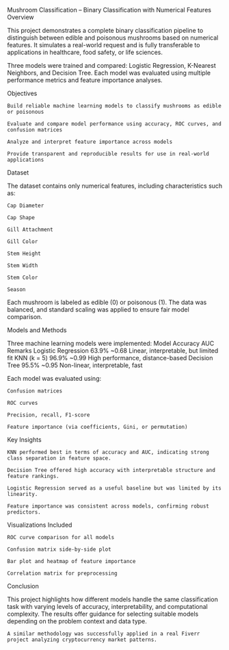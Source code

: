 Mushroom Classification – Binary Classification with Numerical Features
Overview

This project demonstrates a complete binary classification pipeline to distinguish between edible and poisonous mushrooms based on numerical features. It simulates a real-world request and is fully transferable to applications in healthcare, food safety, or life sciences.

Three models were trained and compared: Logistic Regression, K-Nearest Neighbors, and Decision Tree. Each model was evaluated using multiple performance metrics and feature importance analyses.


Objectives

    Build reliable machine learning models to classify mushrooms as edible or poisonous

    Evaluate and compare model performance using accuracy, ROC curves, and confusion matrices

    Analyze and interpret feature importance across models

    Provide transparent and reproducible results for use in real-world applications


Dataset

The dataset contains only numerical features, including characteristics such as:

    Cap Diameter

    Cap Shape

    Gill Attachment

    Gill Color

    Stem Height

    Stem Width

    Stem Color

    Season

Each mushroom is labeled as edible (0) or poisonous (1). The data was balanced, and standard scaling was applied to ensure fair model comparison.

Models and Methods

Three machine learning models were implemented:
Model	Accuracy	AUC	Remarks
Logistic Regression	63.9%	~0.68	Linear, interpretable, but limited fit
KNN (k = 5)	96.9%	~0.99	High performance, distance-based
Decision Tree	95.5%	~0.95	Non-linear, interpretable, fast

Each model was evaluated using:

    Confusion matrices

    ROC curves

    Precision, recall, F1-score

    Feature importance (via coefficients, Gini, or permutation)

Key Insights

    KNN performed best in terms of accuracy and AUC, indicating strong class separation in feature space.

    Decision Tree offered high accuracy with interpretable structure and feature rankings.

    Logistic Regression served as a useful baseline but was limited by its linearity.

    Feature importance was consistent across models, confirming robust predictors.

Visualizations Included

    ROC curve comparison for all models

    Confusion matrix side-by-side plot

    Bar plot and heatmap of feature importance

    Correlation matrix for preprocessing

Conclusion

This project highlights how different models handle the same classification task with varying levels of accuracy, interpretability, and computational complexity. The results offer guidance for selecting suitable models depending on the problem context and data type.

    A similar methodology was successfully applied in a real Fiverr project analyzing cryptocurrency market patterns.
